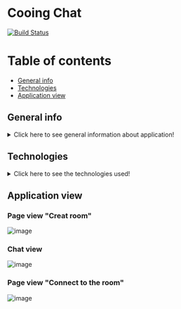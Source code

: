 # Cooing Chat
[![Build Status](https://app.travis-ci.com/kacperstyslo/cooing-chat.svg?branch=master)](https://app.travis-ci.com/kacperstyslo/cooing-chat)

# Table of contents
* [General info](#general-info)
* [Technologies](#technologies)
* [Application view](#application-view)

## General info

<details>
    <summary>Click here to see general information about application!</summary>
        <br>
        This application based on flask allows users text with other users in generated room.
        In room can be only one admin. If an external user wants to connect to the room, 
        he must know the secret key.
</details>

## Technologies

<details>
    <summary>Click here to see the technologies used!</summary>
        <ul>
            <li>AWS (ECS, ECR, FARGATE, System Manager, LB)</li>
            <li>Python 3.8.5</li>
            <li>DynamoDb</li>
            <li>Flask 1.1.2</li>
            <li>Flask-SocketIO 4.3.1</li>
            <li>Docker 20.10.5</li>
            <li>Docker-compose 1.29.0</li>
            <li>Terraform</li>
        </ul>
</details>

## Application view

### Page view "Creat room"

![image](https://user-images.githubusercontent.com/57534862/115111034-9639d400-9f7e-11eb-8ff0-14ef581b762f.png)

### Chat view

![image](https://user-images.githubusercontent.com/57534862/115111009-73a7bb00-9f7e-11eb-89ca-eed307809b0c.png)

### Page view "Connect to the room"

![image](https://user-images.githubusercontent.com/57534862/115111100-edd83f80-9f7e-11eb-8f8a-38a7b196d5d8.png)
